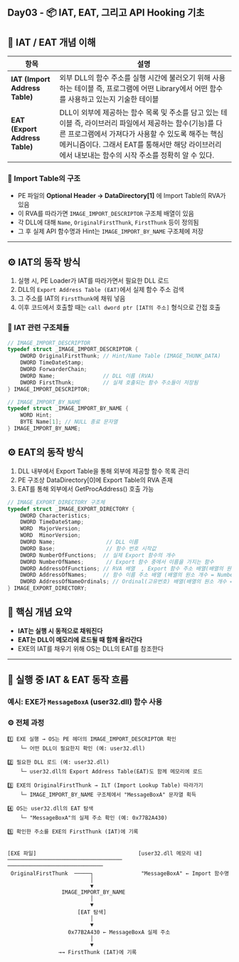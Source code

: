 ## Day03 - 📦 IAT, EAT, 그리고 API Hooking 기초


## 📘 IAT / EAT 개념 이해

| 항목 | 설명 |
|------|------|
| **IAT (Import Address Table)** | 외부 DLL의 함수 주소를 실행 시간에 불러오기 위해 사용하는 테이블 즉, 프로그램에 어떤 Library에서 어떤 함수를 사용하고 있는지 기술한 테이블|
| **EAT (Export Address Table)** | DLL이 외부에 제공하는 함수 목록 및 주소를 담고 있는 테이블 즉, 라이브러리 파일에서 제공하는 함수(기능)를 다른 프로그램에서 가져다가 사용할 수 있도록 해주는 핵심 메커니즘이다. 그래서 EAT를 통해서만 해당 라이브러리에서 내보내는 함수의 시작 주소를 정확히 알 수 있다.|


### 🔶 Import Table의 구조
- PE 파일의 **Optional Header → DataDirectory[1]** 에 Import Table의 RVA가 있음
- 이 RVA를 따라가면 `IMAGE_IMPORT_DESCRIPTOR` 구조체 배열이 있음
- 각 DLL에 대해 `Name`, `OriginalFirstThunk`, `FirstThunk` 등이 정의됨
- 그 후 실제 API 함수명과 Hint는 `IMAGE_IMPORT_BY_NAME` 구조체에 저장

---

## ⚙️ IAT의 동작 방식

1. 실행 시, PE Loader가 IAT를 따라가면서 필요한 DLL 로드
2. DLL의 `Export Address Table (EAT)`에서 실제 함수 주소 검색
3. 그 주소를 IAT의 `FirstThunk`에 채워 넣음
4. 이후 코드에서 호출할 때는 `call dword ptr [IAT의 주소]` 형식으로 간접 호출

### 🧠 IAT 관련 구조체들

```c
// IMAGE_IMPORT_DESCRIPTOR
typedef struct _IMAGE_IMPORT_DESCRIPTOR {
    DWORD OriginalFirstThunk; // Hint/Name Table (IMAGE_THUNK_DATA)
    DWORD TimeDateStamp;
    DWORD ForwarderChain;
    DWORD Name;               // DLL 이름 (RVA)
    DWORD FirstThunk;         // 실제 호출되는 함수 주소들이 저장됨
} IMAGE_IMPORT_DESCRIPTOR;

// IMAGE_IMPORT_BY_NAME
typedef struct _IMAGE_IMPORT_BY_NAME {
    WORD Hint;
    BYTE Name[1]; // NULL 종료 문자열
} IMAGE_IMPORT_BY_NAME;
```

## ⚙️ EAT의 동작 방식
1. DLL 내부에서 Export Table을 통해 외부에 제공할 함수 목록 관리
2. PE 구조상 DataDirectory[0]에 Export Table의 RVA 존재
3. EAT를 통해 외부에서 GetProcAddress() 호출 가능

```c
// IMAGE_EXPORT_DIRECTORY 구조체
typedef struct _IMAGE_EXPORT_DIRECTORY {
    DWORD Characteristics;
    DWORD TimeDateStamp;
    WORD  MajorVersion;
    WORD  MinorVersion;
    DWORD Name;                // DLL 이름
    DWORD Base;                // 함수 번호 시작값
    DWORD NumberOfFunctions;  // 실제 Export 함수의 개수
    DWORD NumberOfNames;       // Export 함수 중에서 이름을 가지는 함수
    DWORD AddressOfFunctions; // RVA 배열  , Export 함수 주소 배열(배열의 원소 개수 = NumberOfFunctions(함수개수))
    DWORD AddressOfNames;     // 함수 이름 주소 배열 (배열의 원소 개수 = NumberOfNames)
    DWORD AddressOfNameOrdinals; // Ordinal(고유번호) 배열(배열의 원소 개수 = NumberOfNames)
} IMAGE_EXPORT_DIRECTORY;
```

## 🧩 핵심 개념 요약

- **IAT는 실행 시 동적으로 채워진다**
- **EAT는 DLL이 메모리에 로드될 때 함께 올라간다**
- EXE의 IAT를 채우기 위해 OS는 DLL의 EAT를 참조한다

---

## 🔄 실행 중 IAT & EAT 동작 흐름

### 예시: EXE가 `MessageBoxA` (user32.dll) 함수 사용

### ⚙️ 전체 과정

```text
1️⃣ EXE 실행 → OS는 PE 헤더의 IMAGE_IMPORT_DESCRIPTOR 확인
    └─ 어떤 DLL이 필요한지 확인 (예: user32.dll)

2️⃣ 필요한 DLL 로드 (예: user32.dll)
    └─ user32.dll의 Export Address Table(EAT)도 함께 메모리에 로드

3️⃣ EXE의 OriginalFirstThunk → ILT (Import Lookup Table) 따라가기
    └─ IMAGE_IMPORT_BY_NAME 구조체에서 "MessageBoxA" 문자열 획득

4️⃣ OS는 user32.dll의 EAT 탐색
    └─ "MessageBoxA"의 실제 주소 확인 (예: 0x77B2A430)

5️⃣ 확인한 주소를 EXE의 FirstThunk (IAT)에 기록


[EXE 파일]                                [user32.dll 메모리 내]
────────────────────────────────────     ──────────────────────────────
 OriginalFirstThunk  ─────┐               "MessageBoxA" ← Import 함수명
                          │               
                          ▼               
                 IMAGE_IMPORT_BY_NAME     
                          │
                          ▼
                      [EAT 탐색]
                          │
                          ▼
                   0x77B2A430 ← MessageBoxA 실제 주소
                          │
                          ▼
                →→ FirstThunk (IAT)에 기록

```
